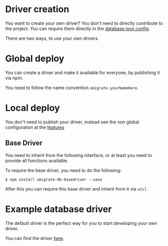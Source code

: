 # Driver creation

You want to create your own driver? You don't need to directly contribute
to the project. You can require them directly in the 
[database.json config](http://umigrate.readthedocs.org/en/latest/features/#external-drivers-templates).

There are two ways, to use your own drivers.

# Global deploy

You can create a driver and make it available for everyone, by publishing it 
via npm.

You need to follow the name convention `umigrate-yourNameHere`.

# Local deploy

You don't need to publish your driver, instead see the non global configuration
at the [features](http://umigrate.readthedocs.org/en/latest/features/)

## Base Driver

You need to inherit from the following interface, or at least you need to 
provide all functions available.

To require the base driver, you need to do the following:

    $ npm install umigrate-db-basedriver --save

After this you can require this base driver and inherit from it via `util`.

# Example database driver

The default driver is the perfect way for you to start developing your own 
driver.

You can find the driver 
[here](https://github.com/wzrdtales/umigrate-mariadb).
